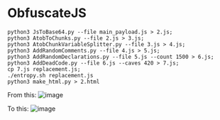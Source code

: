 # ObfuscateJS
```
python3 JsToBase64.py --file main_payload.js > 2.js;
python3 AtobToChunks.py --file 2.js > 3.js;
python3 AtobChunkVariableSplitter.py --file 3.js > 4.js;
python3 AddRandomComments.py --file 4.js > 5.js;
python3 AddRandomDeclarations.py --file 5.js --count 1500 > 6.js;
python3 AddDeadCode.py --file 6.js --caves 420 > 7.js;
cp 7.js replacement.js;
./entropy.sh replacement.js
python3 make_html.py > 2.html
```

From this:
![image](https://github.com/user-attachments/assets/fb5840c8-6c2a-4dd9-9410-1b25ba628617)

To this:
![image](https://github.com/user-attachments/assets/b28bf6d2-14f9-48f2-b65d-ee6083b21890)
